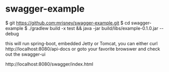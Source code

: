# swagger-example


$ git https://github.com:mrisney/swagger-example.git
$ cd swagger-example
$ ./gradlew build -x test  && java -jar build/libs/example-0.1.0.jar --debug

this will run spring-boot, embedded Jetty or Tomcat, you can either curl http://localhost:8080/api-docs
or goto your favorite browswer and check out the swagger-ui

http://localhost:8080/swagger/index.html
